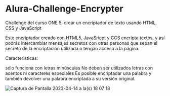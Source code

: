 # Alura-Challenge-Encrypter
Challenge del curso ONE 5, crear un encriptador de texto usando HTML, CSS y JavaScript

Este encriptador creado con HTML5, JavaSricpt y CCS encripta textos, y así podrás intercambiar mensajes secretos con otras personas que sepan el secreto de la encriptación utilizada o tengan acceso a la página.

Caracteristicas:

sólo funciona con letras minúsculas
No deben ser utilizados letras con acentos ni caracteres especiales
Es posible encriptadar una palabra y también devolver una palabra encriptada a su versión original.

![Captura de Pantalla 2023-04-14 a la(s) 18 07 18](https://user-images.githubusercontent.com/85906328/232172685-889e5ff7-9910-4018-9db2-2c20ea1326ce.png)

